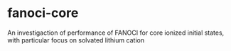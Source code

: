# fanoci-core
An investigaction of performance of FANOCI for core ionized initial states, with particular focus on solvated lithium cation

